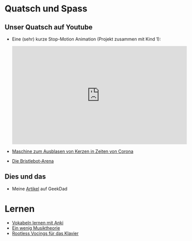 # Quatsch und Spass

## Unser Quatsch auf Youtube

- Eine (sehr) kurze Stop-Motion Animation (Projekt zusammen mit Kind 1): 

  <iframe width="560" height="315" src="https://www.youtube.com/embed/MOntUaBxvHY" frameborder="0" allow="autoplay; encrypted-media" allowfullscreen></iframe>

- [Maschine zum Ausblasen von Kerzen in Zeiten von Corona](https://www.youtube.com/watch?v=Ek1jqPhkv-c)

- [Die Bristlebot-Arena](https://www.youtube.com/watch?v=ObHd_m9X8zo)


## Dies und das

- Meine [Artikel](https://geekdad.com/author/berndgrobauer/) auf GeekDad

# Lernen

- [Vokabeln lernen mit Anki](http://www.krakel.de/anki_fuer_schueler/)
- [Ein wenig Musiktheorie](assets/ein_wenig_musik_theorie.pdf)
- [Rootless Vocings für das Klavier](assets/piano_rootless_voicings.pdf)
